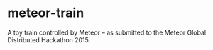 # meteor-train
A toy train controlled by Meteor – as submitted to the Meteor Global Distributed Hackathon 2015.
